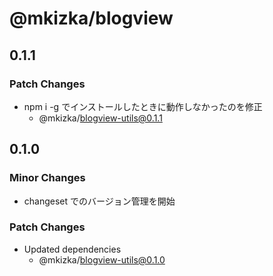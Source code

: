 # @mkizka/blogview

## 0.1.1

### Patch Changes

- npm i -g でインストールしたときに動作しなかったのを修正
  - @mkizka/blogview-utils@0.1.1

## 0.1.0

### Minor Changes

- changeset でのバージョン管理を開始

### Patch Changes

- Updated dependencies
  - @mkizka/blogview-utils@0.1.0
